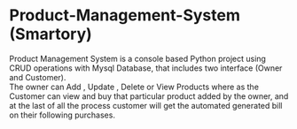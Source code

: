 # Product-Management-System (Smartory)
Product Management System is a console based Python project using CRUD operations with Mysql Database, that includes two interface (Owner and Customer).  
The owner can Add , Update , Delete or View Products where as the Customer can view and buy that particular product added by the owner, and at the last of all the process customer will get the automated generated bill on their following purchases.
